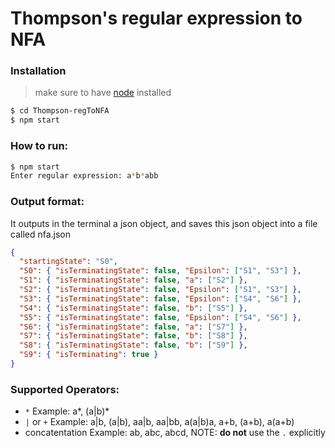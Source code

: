 # Thompson's regular expression to NFA


### Installation
> make sure to have [node](https://nodejs.org/en/download/) installed 
```sh
$ cd Thompson-regToNFA
$ npm start
```

### How to run:
```sh
$ npm start
Enter regular expression: a*b*abb
```

### Output format:
It outputs in the terminal a json object, and saves this json object into a file called nfa.json
```json
{
  "startingState": "S0",
  "S0": { "isTerminatingState": false, "Epsilon": ["S1", "S3"] },
  "S1": { "isTerminatingState": false, "a": ["S2"] },
  "S2": { "isTerminatingState": false, "Epsilon": ["S1", "S3"] },
  "S3": { "isTerminatingState": false, "Epsilon": ["S4", "S6"] },
  "S4": { "isTerminatingState": false, "b": ["S5"] },
  "S5": { "isTerminatingState": false, "Epsilon": ["S4", "S6"] },
  "S6": { "isTerminatingState": false, "a": ["S7"] },
  "S7": { "isTerminatingState": false, "b": ["S8"] },
  "S8": { "isTerminatingState": false, "b": ["S9"] },
  "S9": { "isTerminating": true }
}
```

### Supported Operators:

- `*`  Example: a*, (a|b)*
- `|` or `+`  Example: a|b, (a|b), aa|b, aa|bb, a(a|b)a, a+b, (a+b), a(a+b)
- concatentation  Example: ab, abc, abcd,  NOTE: **do not** use the `.` explicitly
